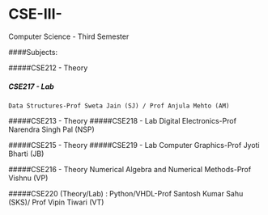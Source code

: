 # CSE-III-

Computer Science - Third Semester

####Subjects:

#####CSE212 - Theory
##### CSE217 - Lab
    Data Structures-Prof Sweta Jain (SJ) / Prof Anjula Mehto (AM)


#####CSE213 - Theory
#####CSE218 - Lab
    Digital Electronics-Prof Narendra Singh Pal (NSP)

#####CSE215 - Theory
#####CSE219 - Lab
    Computer Graphics-Prof Jyoti Bharti (JB)

#####CSE216 - Theory
    Numerical Algebra and Numerical Methods-Prof Vishnu (VP)

#####CSE220 (Theory/Lab) :
    Python/VHDL-Prof Santosh Kumar Sahu (SKS)/ Prof Vipin Tiwari (VT)
